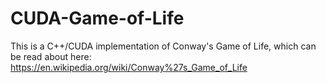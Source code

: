 # CUDA-Game-of-Life

This is a C++/CUDA implementation of Conway's Game of Life, which can be read about here: https://en.wikipedia.org/wiki/Conway%27s_Game_of_Life
